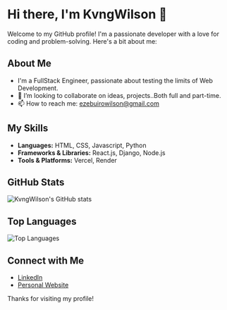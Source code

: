 # Hi there, I'm KvngWilson 👋

Welcome to my GitHub profile! I'm a passionate developer with a love for coding and problem-solving. Here's a bit about me:

## About Me

- I'm a FullStack Engineer, passionate about testing the limits of Web Development.
- 👯 I’m looking to collaborate on ideas, projects..Both full and part-time.
- 📫 How to reach me: ezebuirowilson@gmail.com

## My Skills

- **Languages:** HTML, CSS, Javascript, Python
- **Frameworks & Libraries:** React.js, Django, Node.js
- **Tools & Platforms:** Vercel, Render

## GitHub Stats

![KvngWilson's GitHub stats](https://github-readme-stats.vercel.app/api?username=KvngWilson&show_icons=true&theme=radical)

## Top Languages

![Top Languages](https://github-readme-stats.vercel.app/api/top-langs/?username=KvngWilson&layout=compact&theme=radical)

## Connect with Me

- [LinkedIn](http://linkedin.com/in/ezebuiro-wilson-150467137)
- [Personal Website](your_website)

Thanks for visiting my profile!
